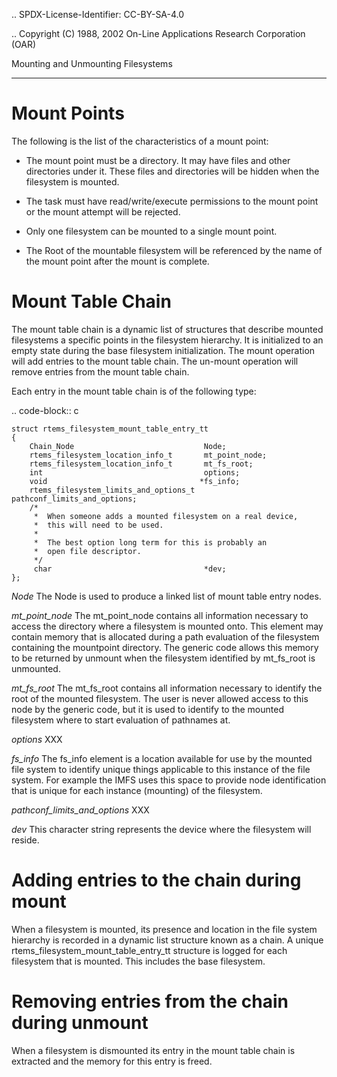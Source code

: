 .. SPDX-License-Identifier: CC-BY-SA-4.0

.. Copyright (C) 1988, 2002 On-Line Applications Research Corporation (OAR)

Mounting and Unmounting Filesystems
***********************************

Mount Points
============

The following is the list of the characteristics of a mount point:

- The mount point must be a directory. It may have files and other directories
  under it. These files and directories will be hidden when the filesystem is
  mounted.

- The task must have read/write/execute permissions to the mount point or the
  mount attempt will be rejected.

- Only one filesystem can be mounted to a single mount point.

- The Root of the mountable filesystem will be referenced by the name of the
  mount point after the mount is complete.

Mount Table Chain
=================

The mount table chain is a dynamic list of structures that describe mounted
filesystems a specific points in the filesystem hierarchy. It is initialized to
an empty state during the base filesystem initialization.  The mount operation
will add entries to the mount table chain. The un-mount operation will remove
entries from the mount table chain.

Each entry in the mount table chain is of the following type:

.. code-block:: c

    struct rtems_filesystem_mount_table_entry_tt
    {
        Chain_Node                             Node;
        rtems_filesystem_location_info_t       mt_point_node;
        rtems_filesystem_location_info_t       mt_fs_root;
        int                                    options;
        void                                  *fs_info;
        rtems_filesystem_limits_and_options_t  pathconf_limits_and_options;
        /*
         *  When someone adds a mounted filesystem on a real device,
         *  this will need to be used.
         *
         *  The best option long term for this is probably an
         *  open file descriptor.
         */
         char                                  *dev;
    };

*Node*
    The Node is used to produce a linked list of mount table entry nodes.

*mt_point_node*
    The mt_point_node contains all information necessary to access the
    directory where a filesystem is mounted onto.  This element may contain
    memory that is allocated during a path evaluation of the filesystem
    containing the mountpoint directory.  The generic code allows this memory
    to be returned by unmount when the filesystem identified by mt_fs_root is
    unmounted.

*mt_fs_root*
    The mt_fs_root contains all information necessary to identify the root of
    the mounted filesystem. The user is never allowed access to this node by
    the generic code, but it is used to identify to the mounted filesystem
    where to start evaluation of pathnames at.

*options*
    XXX

*fs_info*
    The fs_info element is a location available for use by the mounted file
    system to identify unique things applicable to this instance of the file
    system.  For example the IMFS uses this space to provide node
    identification that is unique for each instance (mounting) of the
    filesystem.

*pathconf_limits_and_options*
    XXX

*dev*
    This character string represents the device where the filesystem will reside.

Adding entries to the chain during mount
========================================

When a filesystem is mounted, its presence and location in the file system
hierarchy is recorded in a dynamic list structure known as a chain.  A unique
rtems_filesystem_mount_table_entry_tt structure is logged for each filesystem
that is mounted. This includes the base filesystem.

Removing entries from the chain during unmount
==============================================

When a filesystem is dismounted its entry in the mount table chain is extracted
and the memory for this entry is freed.
